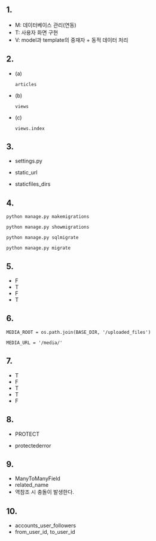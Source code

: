 ## 1.

- M: 데이터베이스 관리(연동)
- T: 사용자 화면 구현
- V: model과 template의 중재자 + 동적 데이터 처리



## 2.

- (a)

  ```
  articles
  ```

- (b)

  ```
  views
  ```

- (c)

  ```
  views.index
  ```

  

## 3.

- settings.py

- static_url
- staticfiles_dirs



## 4.

```
python manage.py makemigrations
```

```
python manage.py showmigrations
```

```
python manage.py sqlmigrate
```

```
python manage.py migrate
```



## 5.

- F
- T
- F
- T



## 6.

```
MEDIA_ROOT = os.path.join(BASE_DIR, '/uploaded_files')
```

```
MEDIA_URL = '/media/'
```



## 7.

- T
- F
- T
- T
- F



## 8.

- PROTECT

- protectederror



## 9.

- ManyToManyField
- related_name
- 역참조 시 충돌이 발생한다.



## 10.

- accounts_user_followers
- from_user_id, to_user_id



